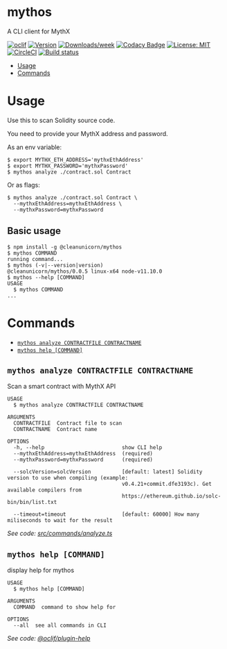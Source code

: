 mythos
======

A CLI client for MythX

[![oclif](https://img.shields.io/badge/cli-oclif-brightgreen.svg)](https://oclif.io)
[![Version](https://img.shields.io/npm/v/@cleanunicorn/mythos.svg)](https://npmjs.org/package/mythos)
[![Downloads/week](https://img.shields.io/npm/dw/mythos.svg)](https://npmjs.org/package/mythos)
[![Codacy Badge](https://api.codacy.com/project/badge/Grade/1c13f68494414f5fb60b10cc30a6acbc)](https://www.codacy.com/app/lucadanielcostin/mythos)
[![License: MIT](https://img.shields.io/badge/License-MIT-blue.svg)](https://opensource.org/licenses/MIT)
[![CircleCI](https://circleci.com/gh/cleanunicorn/mythos/tree/master.svg?style=shield)](https://circleci.com/gh/cleanunicorn/mythos)
[![Build status](https://ci.appveyor.com/api/projects/status/nverbd397m2w9qlp/branch/master?svg=true)](https://ci.appveyor.com/project/cleanunicorn/mythos/branch/master)

<!-- toc -->
* [Usage](#usage)
* [Commands](#commands)
<!-- tocstop -->
# Usage

Use this to scan Solidity source code.

You need to provide your MythX address and password.

As an env variable:
```sh-session
$ export MYTHX_ETH_ADDRESS='mythxEthAddress' 
$ export MYTHX_PASSWORD='mythxPassword' 
$ mythos analyze ./contract.sol Contract
```

Or as flags:
```sh-session
$ mythos analyze ./contract.sol Contract \
  --mythxEthAddress=mythxEthAddress \
  --mythxPassword=mythxPassword
```

## Basic usage

<!-- usage -->
```sh-session
$ npm install -g @cleanunicorn/mythos
$ mythos COMMAND
running command...
$ mythos (-v|--version|version)
@cleanunicorn/mythos/0.0.5 linux-x64 node-v11.10.0
$ mythos --help [COMMAND]
USAGE
  $ mythos COMMAND
...
```
<!-- usagestop -->
# Commands
<!-- commands -->
* [`mythos analyze CONTRACTFILE CONTRACTNAME`](#mythos-analyze-contractfile-contractname)
* [`mythos help [COMMAND]`](#mythos-help-command)

## `mythos analyze CONTRACTFILE CONTRACTNAME`

Scan a smart contract with MythX API

```
USAGE
  $ mythos analyze CONTRACTFILE CONTRACTNAME

ARGUMENTS
  CONTRACTFILE  Contract file to scan
  CONTRACTNAME  Contract name

OPTIONS
  -h, --help                         show CLI help
  --mythxEthAddress=mythxEthAddress  (required)
  --mythxPassword=mythxPassword      (required)

  --solcVersion=solcVersion          [default: latest] Solidity version to use when compiling (example:
                                     v0.4.21+commit.dfe3193c). Get available compilers from
                                     https://ethereum.github.io/solc-bin/bin/list.txt

  --timeout=timeout                  [default: 60000] How many miliseconds to wait for the result
```

_See code: [src/commands/analyze.ts](https://github.com/cleanunicorn/mythos/blob/v0.0.5/src/commands/analyze.ts)_

## `mythos help [COMMAND]`

display help for mythos

```
USAGE
  $ mythos help [COMMAND]

ARGUMENTS
  COMMAND  command to show help for

OPTIONS
  --all  see all commands in CLI
```

_See code: [@oclif/plugin-help](https://github.com/oclif/plugin-help/blob/v2.1.6/src/commands/help.ts)_
<!-- commandsstop -->
